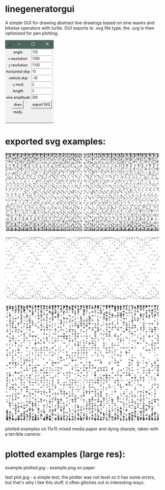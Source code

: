 # linegeneratorgui

A simple GUI for drawing abstract line drawings based on sine waves and bitwise operators with turtle. GUI exports to .svg file type, the .svg is then optimized for pen plotting.

![finalgui.png](https://github.com/jrparadis/linegeneratorgui/blob/master/finalgui.png)

# exported svg examples:

![example.png](https://github.com/jrparadis/linegeneratorgui/blob/master/example.png)
	
![example2.png](https://github.com/jrparadis/linegeneratorgui/blob/master/example2.png)
	
![example3.png](https://github.com/jrparadis/linegeneratorgui/blob/master/example3.png)

plotted examples on 11x15 mixed media paper and dying sharpie, taken with a terrible camera:

# plotted examples (large res):

example plotted.jpg - example.png on paper

test plot.jpg - a simple test, the plotter was not level so it has some errors, but that's why I like this stuff, it often glitches out in interesting ways.


